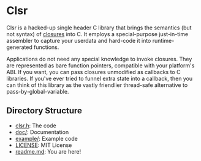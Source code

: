 # Clsr

Clsr is a hacked-up single header C library that brings the semantics (but not syntax) of [closures](https://en.wikipedia.org/wiki/Closure_\(computer_programming\)) into C. It employs a special-purpose just-in-time assembler to capture your userdata and hard-code it into runtime-generated functions.

Applications do not need any special knowledge to invoke closures. They are represented as bare function pointers, compatible with your platform's ABI. If you want, you can pass closures unmodified as callbacks to C libraries. If you've ever tried to funnel extra state into a callback, then you can think of this library as the vastly friendlier thread-safe alternative to pass-by-global-variable.

## Directory Structure

- [clsr.h](clsr.h): The code
- [doc/](doc): Documentation
- [example/](example): Example code
- [LICENSE](LICENSE): MIT License
- [readme.md](readme.md): You are here!
